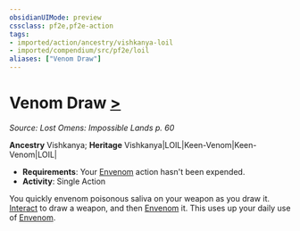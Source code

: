 ```yaml
---
obsidianUIMode: preview
cssclass: pf2e,pf2e-action
tags:
- imported/action/ancestry/vishkanya-loil
- imported/compendium/src/pf2e/loil
aliases: ["Venom Draw"]
---
```

# Venom Draw [>](chapter-9-playing-the-game.md#Actions "Single Action")
*Source: Lost Omens: Impossible Lands p. 60*  

**Ancestry** Vishkanya; **Heritage** Vishkanya|LOIL|Keen-Venom|Keen-Venom|LOIL|
- **Requirements**: Your [Envenom](envenom-loil.md) action hasn't been expended.
- **Activity**: Single Action

You quickly envenom poisonous saliva on your weapon as you draw it. [Interact](interact.md) to draw a weapon, and then [Envenom](envenom-loil.md) it. This uses up your daily use of [Envenom](envenom-loil.md).